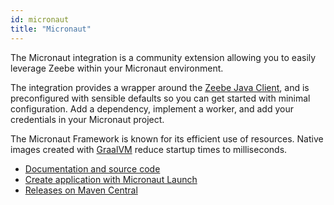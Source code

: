 ```yaml
---
id: micronaut
title: "Micronaut"
---
```


The Micronaut integration is a community extension allowing you to easily leverage Zeebe within your Micronaut environment.

The integration provides a wrapper around the [Zeebe Java Client](/apis-clients/java-client/index.md), and is preconfigured with sensible defaults so you can get started with minimal configuration. Add a dependency, implement a worker, and add your credentials in your Micronaut project.

The Micronaut Framework is known for its efficient use of resources. Native images created with [GraalVM](https://www.graalvm.org/) reduce startup times to milliseconds.

- [Documentation and source code](https://github.com/camunda-community-hub/micronaut-zeebe-client)
- [Create application with Micronaut Launch](https://micronaut.io/launch?name=jobworker&features=zeebe)
- [Releases on Maven Central](https://search.maven.org/artifact/info.novatec/micronaut-zeebe-client-feature)
